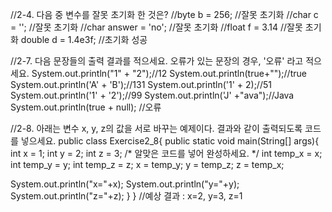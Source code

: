 //2-4. 다음 중 변수를 잘못 초기화 한 것은?
//byte b = 256; //잘못 초기화
//char c = '';  //잘못 초기화
//char answer = 'no'; //잘못 초기화
//float f = 3.14 //잘못 초기화
double d = 1.4e3f; //초기화 성공


//2-7. 다음 문장들의 출력 결과를 적으세요. 오류가 있는 문장의 경우, '오류' 라고 적으세요.
System.out.println("1" + "2");//12
System.out.println(true+"");//true
System.out.println('A' + 'B');//131
System.out.println('1' + 2);//51
System.out.println('1' + '2');//99
System.out.println('J' +"ava");//Java
System.out.println(true + null); //오류



//2-8. 아래는 변수 x, y, z의 값을 서로 바꾸는 예제이다. 결과와 같이 출력되도록 코드를 넣으세요.
public class Exercise2_8{
public static void main(String[] args){
int x = 1;
int y = 2;
int z = 3;
/*
알맞은 코드를 넣어 완성하세요.
*/
int temp_x = x;
int temp_y = y;
int temp_z = z;
x = temp_y;
y = temp_z;
z = temp_x;

System.out.println("x="+x);
System.out.println("y="+y);
System.out.println("z="+z);
}
}
//예상 결과 : x=2, y=3, z=1